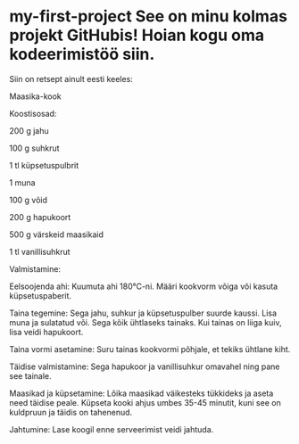 # my-first-project  See on minu kolmas projekt GitHubis! Hoian kogu oma kodeerimistöö siin.
Siin on retsept ainult eesti keeles:

Maasika-kook

Koostisosad:

200 g jahu

100 g suhkrut

1 tl küpsetuspulbrit

1 muna

100 g võid

200 g hapukoort

500 g värskeid maasikaid

1 tl vanillisuhkrut

Valmistamine:

Eelsoojenda ahi: Kuumuta ahi 180°C-ni. Määri kookvorm võiga või kasuta küpsetuspaberit.

Taina tegemine: Sega jahu, suhkur ja küpsetuspulber suurde kaussi. Lisa muna ja sulatatud või. Sega kõik ühtlaseks tainaks. Kui tainas on liiga kuiv, lisa veidi hapukoort.

Taina vormi asetamine: Suru tainas kookvormi põhjale, et tekiks ühtlane kiht.

Täidise valmistamine: Sega hapukoor ja vanillisuhkur omavahel ning pane see tainale.

Maasikad ja küpsetamine: Lõika maasikad väikesteks tükkideks ja aseta need täidise peale. Küpseta kooki ahjus umbes 35-45 minutit, kuni see on kuldpruun ja täidis on tahenenud.

Jahtumine: Lase koogil enne serveerimist veidi jahtuda.
